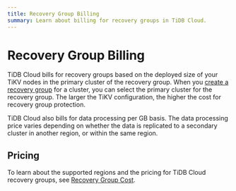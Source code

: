 ```yaml
---
title: Recovery Group Billing
summary: Learn about billing for recovery groups in TiDB Cloud.
---
```


# Recovery Group Billing

TiDB Cloud bills for recovery groups based on the deployed size of your TiKV nodes in the primary cluster of the recovery group. When you [create a recovery group](/tidb-cloud/recovery-group-get-started.md) for a cluster, you can select the primary cluster for the recovery group. The larger the TiKV configuration, the higher the cost for recovery group protection.

TiDB Cloud also bills for data processing per GB basis. The data processing price varies depending on whether the data is replicated to a secondary cluster in another region, or within the same region.

## Pricing

To learn about the supported regions and the pricing for TiDB Cloud recovery groups, see [Recovery Group Cost](https://www.pingcap.com/tidb-cloud-pricing-details/#recovery-group-cost).
